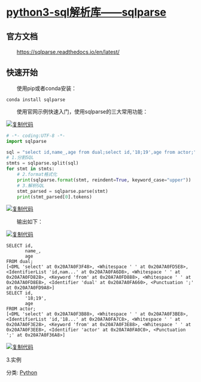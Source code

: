 # [python3-sql解析库——sqlparse](https://www.cnblogs.com/jiangbei/p/11274942.html)

## 官方文档

　　https://sqlparse.readthedocs.io/en/latest/

## 快速开始

　　使用pip或者conda安装：

 

```
conda install sqlparse
```

 

　　使用官网示例快速入门，使用sqlparse的三大常用功能：

[![复制代码](https://common.cnblogs.com/images/copycode.gif)](javascript:void(0);)

```python
# -*- coding:UTF-8 -*-
import sqlparse

sql = "select id,name_,age from dual;select id,'18;19',age from actor;"
# 1.分割SQL
stmts = sqlparse.split(sql)
for stmt in stmts:
    # 2.format格式化
    print(sqlparse.format(stmt, reindent=True, keyword_case="upper"))
    # 3.解析SQL
    stmt_parsed = sqlparse.parse(stmt)
    print(stmt_parsed[0].tokens)
```

[![复制代码](https://common.cnblogs.com/images/copycode.gif)](javascript:void(0);)

　　输出如下：

[![复制代码](https://common.cnblogs.com/images/copycode.gif)](javascript:void(0);)

```
SELECT id,
       name_,
       age
FROM dual;
[<DML 'select' at 0x20A7A0F3F48>, <Whitespace ' ' at 0x20A7A0FD5E8>, <IdentifierList 'id,nam...' at 0x20A7A0FA6D8>, <Whitespace ' ' at 0x20A7A0FD828>, <Keyword 'from' at 0x20A7A0FD888>, <Whitespace ' ' at 0x20A7A0FD8E8>, <Identifier 'dual' at 0x20A7A0FA660>, <Punctuation ';' at 0x20A7A0FD9A8>]
SELECT id,
       '18;19',
       age
FROM actor;
[<DML 'select' at 0x20A7A0F3B88>, <Whitespace ' ' at 0x20A7A0F3BE8>, <IdentifierList 'id,'18...' at 0x20A7A0FA7C8>, <Whitespace ' ' at 0x20A7A0F3E28>, <Keyword 'from' at 0x20A7A0F3E88>, <Whitespace ' ' at 0x20A7A0F3EE8>, <Identifier 'actor' at 0x20A7A0FA0C0>, <Punctuation ';' at 0x20A7A0F36A8>]
```

[![复制代码](https://common.cnblogs.com/images/copycode.gif)](javascript:void(0);)

3.实例

 

分类: [Python](https://www.cnblogs.com/jiangbei/category/1179064.html)